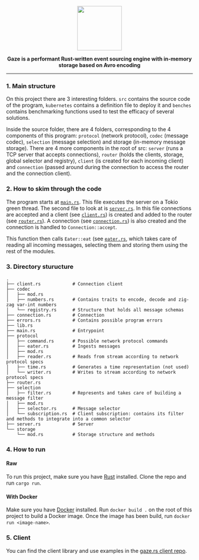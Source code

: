 <p align="center">
<img src="https://raw.githubusercontent.com/ivosequeros/gaze/master/docs/title.png" height="120"></p>
<p align="center"><b>Gaze is a performant Rust-written event sourcing engine with in-memory storage based on Avro encoding</b></p>

---

### 1. Main structure

On this project there are 3 interesting folders. `src` contains the source code of the program, `kubernetes` contains a definition file to deploy it and `benches` contains benchmarking functions used to test the efficacy of several solutions.

Inside the source folder, there are 4 folders, corresponding to the 4 components of this program: `protocol` (network protocol), `codec`  (message codec), `selection` (message selection) and storage (in-memory message storage). There are 4 more components in the root of src: `server` (runs a TCP server that accepts connections), `router` (holds the clients, storage, global selector and registry), `client` (is created for each incoming client) and `connection` (passed around during the connection to access the router and the connection client).

### 2. How to skim through the code

The program starts at [`main.rs`](https://github.com/ivosequeros/gaze.rs/blob/master/src/main.rs). This file executes the server on a Tokio green thread. The second file to look at is [`server.rs`](https://github.com/ivosequeros/gaze.rs/blob/master/src/server.rs). In this file connections are accepted and a client (see [`client.rs`](https://github.com/ivosequeros/gaze.rs/blob/master/src/client.rs)) is created and added to the router (see [`router.rs`](https://github.com/ivosequeros/gaze.rs/blob/master/src/router.rs)). A connection (see [`connection.rs`](https://github.com/ivosequeros/gaze.rs/blob/master/src/connection.rs)) is also created and the connection is handled to `Connection::accept`.

This function then calls `Eater::eat` (see [`eater.rs`](https://github.com/ivosequeros/gaze.rs/blob/master/src/protocol/eater.rs), which takes care of reading all incoming messages, selecting them and storing them using the rest of the modules.

### 3. Directory sturucture

```
.
├── client.rs            # Connection client
├── codec
│   ├── mod.rs
│   ├── numbers.rs       # Contains traits to encode, decode and zig-zag var-int numbers
│   └── registry.rs      # Structure that holds all message schemas
├── connection.rs        # Connection
├── errors.rs            # Contains possible program errors
├── lib.rs
├── main.rs              # Entrypoint
├── protocol
│   ├── command.rs       # Possible network protocol commands
│   ├── eater.rs         # Ingests messages
│   ├── mod.rs
│   ├── reader.rs        # Reads from stream according to network protocol specs
│   ├── time.rs          # Generates a time representation (not used)
│   └── writer.rs        # Writes to stream according to network protocol specs
├── router.rs
├── selection
│   ├── filter.rs        # Represents and takes care of building a message filter
│   ├── mod.rs
│   ├── selector.rs      # Message selector
│   └── subscription.rs  # Client subscription: contains its filter and methods to integrate into a common selector
├── server.rs            # Server
└── storage
    └── mod.rs           # Storage structure and methods
```

### 4. How to run
#### Raw
To run this project, make sure you have [Rust](https://rustup.rs/) installed. Clone the repo and run `cargo run`.

#### With Docker
Make sure you have [Docker](https://docs.docker.com/get-docker/) installed. Run `docker build .` on the root of this project to build a Docker image. Once the image has been build, run `docker run <image-name>`.


### 5. Client
You can find the client library and use examples in the [gaze.rs client repo](https://github.com/ivosequeros/gaze.rs-client).

